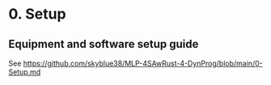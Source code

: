# 0. Setup
## Equipment and software setup guide

See https://github.com/skyblue38/MLP-4SAwRust-4-DynProg/blob/main/0-Setup.md
